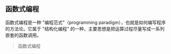 ## 函数式编程

函数式编程是一种 "编程范式"（programming paradigm），也就是如何编写程序的方法论。它属于 "结构化编程" 的一种，主要思想是把运算过程尽量写成一系列嵌套的函数调用。

> 函数式编程